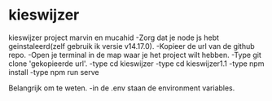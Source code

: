 # kieswijzer
kieswijzer project marvin en mucahid
-Zorg dat je node js hebt geinstaleerd(zelf gebruik ik versie v14.17.0).
-Kopieer de url van de github repo.
-Open je terminal in de map waar je het project wilt hebben.
-Type git clone 'gekopieerde url'.
-type cd kieswijzer
-type cd kieswijzer1.1
-type npm install
-type npm run serve

Belangrijk om te weten.
-in de .env staan de environment variables.
